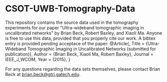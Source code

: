 # CSOT-UWB-Tomography-Data
This repository contains the source data used in the tomography experiments for our paper "Ultra-wideband tomographic imaging in uncalibrated networks" by Brian Beck, Robert Baxley, and Xiaoli Ma.  Anyone is free to use this data, provided that you properly cite our work.  A bibtex entry is provided pending acceptace of the paper:
@Article{,
  Title                    = {Ultra-Wideband Tomographic Imaging in Uncalibrated Networks (submitted for publication)},
  Author                   = {Brian Beck, Xiaoli Ma, Robert Baxley},
  Journal                  = IEEE_J_WCOM,
  Year                     = {2015},
}


For any questions regarding the data sets themselves, please contact Brian Beck at brian.beck@gtri.gatech.edu. 
